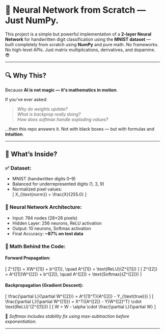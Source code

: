 
# 🧠 Neural Network from Scratch — Just NumPy.

This project is a simple but powerful implementation of a **2-layer Neural Network** for handwritten digit classification using the **MNIST dataset** — built completely from scratch using **NumPy** and pure math. No frameworks. No high-level APIs. Just matrix multiplications, derivatives, and dopamine. 😎

---

## 🔍 Why This?

Because **AI is not magic — it's mathematics in motion**.

If you've ever asked:

> *Why do weights update?*  
> *What is backprop really doing?*  
> *How does softmax handle exploding values?*  

...then this repo answers it. Not with black boxes — but with formulas and **intuition**.

---

## 🚀 What’s Inside?

### ✅ Dataset:
- MNIST (handwritten digits 0–9)
- Balanced for underrepresented digits (1, 3, 9)
- Normalized pixel values:  
  \[
  X_{\text{norm}} = \frac{X}{255.0}
  \]

### 🧠 Neural Network Architecture:
- Input: 784 nodes (28×28 pixels)
- Hidden Layer: 256 neurons, ReLU activation
- Output: 10 neurons, Softmax activation
- Final Accuracy: **~87% on test data**

### 🔧 Math Behind the Code:

#### Forward Propagation:
\[
Z^{[1]} = XW^{[1]} + b^{[1]}, \quad A^{[1]} = \text{ReLU}(Z^{[1]})
\]
\[
Z^{[2]} = A^{[1]}W^{[2]} + b^{[2]}, \quad A^{[2]} = \text{Softmax}(Z^{[2]})
\]

#### Backpropagation (Gradient Descent):
\[
\frac{\partial L}{\partial W^{[2]}} = A^{[1]^T}(A^{[2]} - Y_{\text{true}})
\]
\[
\frac{\partial L}{\partial W^{[1]}} = X^T((A^{[2]} - Y)W^{[2]^T} \cdot \text{ReLU}'(Z^{[1]}))
\]
\[
W = W - \alpha \cdot \frac{\partial L}{\partial W}
\]

📌 *Softmax includes stability fix using max-subtraction before exponentiation.*

---
